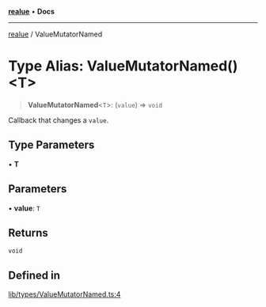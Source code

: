 [**realue**](../README.md) • **Docs**

***

[realue](../README.md) / ValueMutatorNamed

# Type Alias: ValueMutatorNamed()\<T\>

> **ValueMutatorNamed**\<`T`\>: (`value`) => `void`

Callback that changes a `value`.

## Type Parameters

• **T**

## Parameters

• **value**: `T`

## Returns

`void`

## Defined in

[lib/types/ValueMutatorNamed.ts:4](https://github.com/nevoland/realue/blob/1fa38fef80c9df28c076a8a44728e2fb20f56b0b/lib/types/ValueMutatorNamed.ts#L4)
